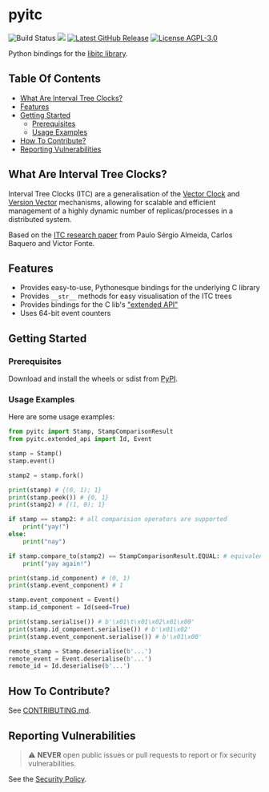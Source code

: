 # pyitc

<img src="https://img.shields.io/github/actions/workflow/status/astro-stan/pyitc/.github%2Fworkflows%2Fbuild-and-run-tests.yml?branch=main&logo=github" alt="Build Status"> <a href="https://codecov.io/gh/astro-stan/pyitc" ><img src="https://codecov.io/gh/astro-stan/pyitc/graph/badge.svg"/></a> <a href="https://github.com/astro-stan/pyitc/releases/latest"><img src="https://img.shields.io/github/v/release/astro-stan/pyitc" alt="Latest GitHub Release"></a> <a href="./LICENSE"><img src="https://img.shields.io/github/license/astro-stan/pyitc" alt="License AGPL-3.0"></a>

Python bindings for the [libitc library](https://github.com/astro-stan/libitc).

## Table Of Contents

* [What Are Interval Tree Clocks?](#what-are-interval-tree-clocks)
* [Features](#features)
* [Getting Started](#getting-started)
    + [Prerequisites](#prerequisites)
    + [Usage Examples](#usage-examples)
* [How To Contribute?](#how-to-contribute)
* [Reporting Vulnerabilities](#reporting-vulnerabilities)


## What Are Interval Tree Clocks?

Interval Tree Clocks (ITC) are a generalisation of the [Vector Clock](https://en.wikipedia.org/wiki/Vector_clock) and [Version Vector](https://en.wikipedia.org/wiki/Version_vector) mechanisms, allowing for scalable and efficient management of a
highly dynamic number of replicas/processes in a distributed system.

Based on the [ITC research paper](http://hydra.azilian.net/Papers/Interval%20Tree%20Clocks.pdf) from Paulo Sérgio Almeida, Carlos Baquero and Victor Fonte.

## Features

* Provides easy-to-use, Pythonesque bindings for the underlying C library
* Provides `__str__` methods for easy visualisation of the ITC trees
* Provides bindings for the C lib's ["extended API"](https://github.com/astro-stan/libitc?tab=readme-ov-file#features:~:text=%22extended%22%20API%20interface)
* Uses 64-bit event counters

## Getting Started

### Prerequisites

Download and install the wheels or sdist from [PyPI](https://pypi.org/project/pyitc/).

### Usage Examples

Here are some usage examples:

```py
from pyitc import Stamp, StampComparisonResult
from pyitc.extended_api import Id, Event

stamp = Stamp()
stamp.event()

stamp2 = stamp.fork()

print(stamp) # {(0, 1); 1}
print(stamp.peek()) # {0, 1}
print(stamp2) # {(1, 0); 1}

if stamp == stamp2: # all comparision operators are supported
    print("yay!")
else:
    print("nay")

if stamp.compare_to(stamp2) == StampComparisonResult.EQUAL: # equivalent to stamp == stamp2
    print("yay again!")

print(stamp.id_component) # (0, 1)
print(stamp.event_component) # 1

stamp.event_component = Event()
stamp.id_component = Id(seed=True)

print(stamp.serialise()) # b'\x01\t\x01\x02\x01\x00'
print(stamp.id_component.serialise()) # b'\x01\x02'
print(stamp.event_component.serialise()) # b'\x01\x00'

remote_stamp = Stamp.deserialise(b'...')
remote_event = Event.deserialise(b'...')
remote_id = Id.deserialise(b'...')
```

## How To Contribute?

See [CONTRIBUTING.md](https://github.com/astro-stan/pyitc/blob/main/CONTRIBUTING.md).

## Reporting Vulnerabilities

> :warning: **NEVER** open public issues or pull requests to report or fix security vulnerabilities.

See the [Security Policy](https://github.com/astro-stan/pyitc/tree/main?tab=security-ov-file).
